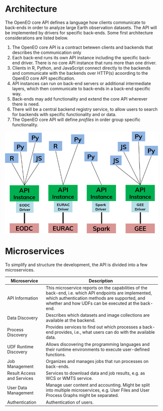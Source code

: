 # Architecture

The OpenEO core API defines a language how clients communicate to back-ends in order to analyze large Earth observation datasets. The API will be implemented by drivers for specific back-ends. Some first architecture considerations are listed below.

1. The OpenEO core API is a contract betewen clients and backends that describes the communication only
2. Each back-end runs its own API instance including the specific back-end driver. There is no core API instance that runs more than one driver.
3. Clients in R, Python, and JavaScript connect directly to the backends and communicate with the backends over HTTP(s) acoording to the OpenEO core API specification.
4. API instances can run on back-end servers or additional intermediate layers, which then communicate to back-ends in a back-end specific way.
5. Back-ends may add functionality and extend the core API wherever there is need.
6. There will be a central backend registry service, to allow users to search for backends with specific functionality and or data. 
7. The OpenEO core API will define _profiles_ in order group specific functionality.

![Architecture](arch.png)


# Microservices

To simplify and structure the development, the API is divided into a few microservices.

| Microservice               | Description                              |
| -------------------------- | ---------------------------------------- |
| API Information            | This microservice reports on the capabilities of the back-end, i.e. which API endpoints are implemented, which authentication methods are supported, and whether and how UDFs can be executed at the back-end. |
| Data Discovery             | Describes which datasets and image collections are available at the backend. |
| Process Discovery          | Provides services to find out which processes a back-end provides, i.e., what users can do with the available data. |
| UDF Runtime Discovery      | Allows discovering the programming languages and their runtime environments to execute user-defined functions. |
| Job Management             | Organizes and manages jobs that run processes on back-ends. |
| Result Access and Services | Services to download data and job results, e.g. as WCS or WMTS service. |
| User Data Management       | Manage user content and accounting. Might be split into multiple microservices, e.g. User Files and User Process Graphs might be separated. |
| Authentication             | Authentication of users.                 |
